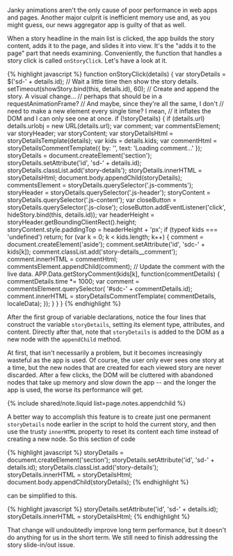 


<p class="intro">
  Janky animations aren't the only cause of poor performance in web apps and 
  pages. Another major culprit is inefficient memory use and, as you might 
  guess, our news aggregator app is guilty of that as well.
</p>

When a story headline in the main list is clicked, the app builds the story 
content, adds it to the page, and slides it into view. It's the "adds it to 
the page" part that needs examining. Conveniently, the function that handles 
a story click is called `onStoryClick`. Let's have a look at it.

{% highlight javascript %}
function onStoryClick(details) {
  var storyDetails = $('sd-' + details.id);
  // Wait a little time then show the story details.
  setTimeout(showStory.bind(this, details.id), 60);
  // Create and append the story. A visual change...
  // perhaps that should be in a requestAnimationFrame?
  // And maybe, since they're all the same, I don't
  // need to make a new element every single time? I mean,
  // it inflates the DOM and I can only see one at once.
  if (!storyDetails) {
    if (details.url)
      details.urlobj = new URL(details.url);
    var comment;
    var commentsElement;
    var storyHeader;
    var storyContent;
    var storyDetailsHtml = storyDetailsTemplate(details);
    var kids = details.kids;
    var commentHtml = storyDetailsCommentTemplate({
      by: '', text: 'Loading comment...'
    });
    storyDetails = document.createElement('section');
    storyDetails.setAttribute('id', 'sd-' + details.id);
    storyDetails.classList.add('story-details');
    storyDetails.innerHTML = storyDetailsHtml;
    document.body.appendChild(storyDetails);
    commentsElement = storyDetails.querySelector('.js-comments');
    storyHeader = storyDetails.querySelector('.js-header');
    storyContent = storyDetails.querySelector('.js-content');
    var closeButton = storyDetails.querySelector('.js-close');
    closeButton.addEventListener('click', hideStory.bind(this, details.id));
    var headerHeight = storyHeader.getBoundingClientRect().height;
    storyContent.style.paddingTop = headerHeight + 'px';
    if (typeof kids === 'undefined')
      return;
    for (var k = 0; k < kids.length; k++) {
      comment = document.createElement('aside');
      comment.setAttribute('id', 'sdc-' + kids[k]);
      comment.classList.add('story-details__comment');
      comment.innerHTML = commentHtml;
      commentsElement.appendChild(comment);
      // Update the comment with the live data.
      APP.Data.getStoryComment(kids[k], function(commentDetails) {
        commentDetails.time *= 1000;
        var comment = commentsElement.querySelector(
            '#sdc-' + commentDetails.id);
        comment.innerHTML = storyDetailsCommentTemplate(
            commentDetails,
            localeData);
      });
    }
  }
}
{% endhighlight %}

After the first group of variable declarations, notice the four lines that 
construct the variable `storyDetails`, setting its element type, attributes, 
and content. Directly after that, note that `storyDetails` is added to the 
DOM as a new node with the `appendChild` method.

At first, that isn't necessarily a problem, but it becomes increasingly 
wasteful as the app is used. Of course, the user only ever sees one story 
at a time, but the new nodes that are created for each viewed story are never 
discarded. After a few clicks, the DOM will be cluttered with abandoned nodes 
that take up memory and slow down the app -- and the longer the app is used, 
the worse its performance will get.

{% include shared/note.liquid list=page.notes.appendchild %}

A better way to accomplish this feature is to create just one permanent 
`storyDetails` node earlier in the script to hold the current story, and then 
use the trusty `innerHTML` property to reset its content each time instead of 
creating a new node. So this section of code

{% highlight javascript %}
storyDetails = document.createElement('section');
storyDetails.setAttribute('id', 'sd-' + details.id);
storyDetails.classList.add('story-details');
storyDetails.innerHTML = storyDetailsHtml;
document.body.appendChild(storyDetails);
{% endhighlight %}

can be simplified to this.

{% highlight javascript %}
    storyDetails.setAttribute('id', 'sd-' + details.id);
    storyDetails.innerHTML = storyDetailsHtml;
{% endhighlight %}

That change will undoubtedly improve long term performance, but it doesn't do 
anything for us in the short term. We still need to finish addressing the 
story slide-in/out issue.



